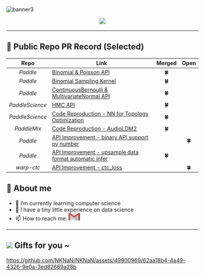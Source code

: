![banner3](https://github.com/NKNaN/NKNaN/assets/49900969/b2f4fc18-7629-43d7-b64d-8aec303b2349)
  
  <p align="center">
    <img src="https://count.getloli.com/get/@:NKNaN?theme=asoul">
  </p>
  
<div>
	<hr>
</div>

 🌸 Public Repo PR Record (Selected)
-------------------------

Repo | Link | Merged | Open
:---: | --- | :---: | :---:
*Paddle* | [Binomial & Poisson API](https://github.com/PaddlePaddle/Paddle/pull/57856) | 🍀 |
*Paddle* | [Binomial Sampling Kernel](https://github.com/PaddlePaddle/Paddle/pull/59690) | 🍀 |
*Paddle* | [ContinuousBernoulli & MultivariateNormal API](https://github.com/PaddlePaddle/Paddle/pull/58004) | 🍀 |
*PaddleScience* | [HMC API](https://github.com/PaddlePaddle/PaddleScience/pull/541) | 🍀 |
*PaddleScience* | [Code Reproduction - NN for Topology Optimization](https://github.com/PaddlePaddle/PaddleScience/pull/597) | 🍀 |
*PaddleMix* | [Code Reproduction - AudioLDM2](https://github.com/PaddlePaddle/PaddleMIX/pull/366) | 🍀 |
*Paddle* | [API Improvement - binary API support py number](https://github.com/PaddlePaddle/Paddle/pull/61726) |  | 🍀 |
*Paddle* | [API Improvement - upsample data format automatic infer](https://github.com/PaddlePaddle/Paddle/pull/61974) | 🍀 |  |
*warp-ctc* | [API Improvement - ctc_loss](https://github.com/baidu-research/warp-ctc/pull/180)|  | 🍀 |



 🌸 About me
-------------------------
- 🌱 I’m currently learning computer science
- 🔭 I have a tiny little experience on data science
- 📫 How to reach me: <a target="_blank" href="mailto:liruiwen616115@gmail.com"><img src="assets/google-gmail.svg" width="30" height="20" style="vertical-align:down; margin:0px"></img></a>


<div>
	<hr>
</div>

<img src="https://media.giphy.com/media/VgCDAzcKvsR6OM0uWg/giphy.gif" width="50"> Gifts for you ~
-------------------------

https://github.com/NKNaN/NKNaN/assets/49900969/62aa18b4-4a49-4326-9e0a-3ed82669a28b



<!--
<div align="center">
    <span align="left" href="https://github.com/NKNaN"><img src="https://github-readme-stats.vercel.app/api?username=NKNaN&show_icons=true&theme=radical&hide_border=true" alt="NKNaN's github stats">
    </span>
    <span align="right" href="https://github.com/NKNaN"><img src="https://github-readme-stats.vercel.app/api/top-langs?username=NKNaN&hide=R,java,jupyter%20notebook&theme=radical&show_icons=true" alt="NKNaN's github language stats">
    </span>
</div>
<hr>
-->




<!--
**NKNaN/NKNaN** is a ✨ _special_ ✨ repository because its `README.md` (this file) appears on your GitHub profile.

Here are some ideas to get you started:

- 🔭 I’m currently working on ...
- 🌱 I’m currently learning ...
- 👯 I’m looking to collaborate on ...
- 🤔 I’m looking for help with ...
- 💬 Ask me about ...
- 📫 How to reach me: ...
- 😄 Pronouns: ...
- ⚡ Fun fact: ...
-->
